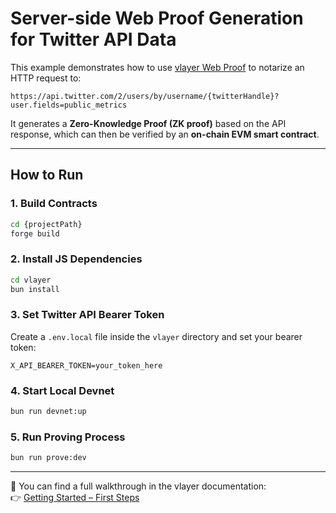 # Server-side Web Proof Generation for Twitter API Data

This example demonstrates how to use [vlayer Web Proof](https://book.vlayer.xyz/features/web.html) to notarize an HTTP request to:

```
https://api.twitter.com/2/users/by/username/{twitterHandle}?user.fields=public_metrics
```

It generates a **Zero-Knowledge Proof (ZK proof)** based on the API response, which can then be verified by an **on-chain EVM smart contract**.

---

## How to Run

### 1. Build Contracts
```sh
cd {projectPath}
forge build
```

### 2. Install JS Dependencies
```sh
cd vlayer
bun install
```

### 3. Set Twitter API Bearer Token
Create a `.env.local` file inside the `vlayer` directory and set your bearer token:

```
X_API_BEARER_TOKEN=your_token_here
```

### 4. Start Local Devnet
```sh
bun run devnet:up
```

### 5. Run Proving Process
```sh
bun run prove:dev
```

---

📘 You can find a full walkthrough in the vlayer documentation:  
👉 [Getting Started – First Steps](https://book.vlayer.xyz/getting-started/first-steps.html)
